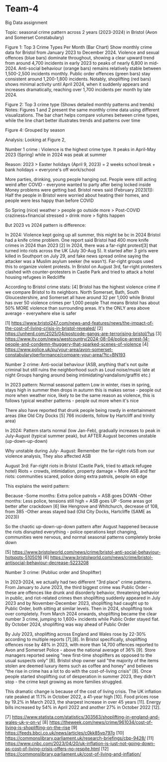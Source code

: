 # Team-4
Big Data assignment

Topic: seasonal crime pattern across 2 years (2023-2024) in Bristol (Avon and Somerset Constabulary)

Figure 1: Top 3 Crime Types Per Month (Bar Chart) 
Show monthly crime data for Bristol from January 2023 to December 2024. Violence and sexual offences (blue bars) dominate throughout, showing a clear upward trend from around 4,700 incidents in early 2023 to peaks of nearly 6,800 in mid-2024. Anti-social behaviour (orange bars) remains relatively stable between 1,500-2,500 incidents monthly. Public order offences (green bars) stay consistent around 1,200-1,800 incidents. Notably, shoplifting (red bars) shows minimal activity until April 2024, when it suddenly appears and increases dramatically, reaching over 1,700 incidents per month by late 2024.


Figure 2: Top 3 crime type (Shows detailed monthly patterns and trends)
Notes: Figures 1 and 2 present the same monthly crime data using different visualizations. The bar chart helps compare volumes between crime types, while the line chart better illustrates trends and patterns over time

Figure 4: Grouped by season 

Analysis: 
Looking at Figure 2, 

Number 1 crime : Violence is the highest crime type. It peaks in April-May 2023 (Spring) while in 2024 was peak at summer

Reason: 2023 > Easter holidays (April 9, 2023) = 2 weeks school break + bank holidays = everyone's off work/school

More parties, drinking, young people hanging out. People were still acting weird after COVID - everyone wanted to party after being locked inside
Money problems were getting bad. Bristol news said (February 2023[1]): Half the people in Bristol were worried about heating their homes, and people were less happy than before COVID 

So Spring (nice) weather > people go outside more > Post-COVID craziness+financial stressed  > drink more > fights happen

But 2023 vs 2024 pattern is difference:

In 2024: Violence kept going up all summer, this might be bc in 2024 Bristol had a knife crime problem. One report said Bristol had 400 more knife crimes in 2024 than 2023 [2] In 2024, there was a far-right protest[3] that turned into riots across the UK (July 30-Aug 5). It started after 3 girls were killed in Southport on July 29, and fake news spread online saying the attacker was a Muslim asylum seeker (he wasn't). Far-right groups used this to organize violent protests. In Bristol on August 3rd, far-right protesters clashed with counter-protesters in Castle Park and tried to attack a hotel housing refugees in Redcliffe 

According to Bristol crime stats: [4] Bristol has the highest violence crime if we compare Bristol to its neighbors. North Somerset, Bath, South Gloucestershire, and Somerset all have around 32 per 1,000 while Bristol has over 50 violence crimes per 1,000 people
That means Bristol has about 50% MORE violence than surrounding areas. It's the ONLY area above average - everywhere else is safer


[1] https://www.bristol247.com/news-and-features/news/the-impact-of-the-cost-of-living-crisis-in-bristol-revealed/
[2] https://unherd.com/2025/04/postcode-gangs-are-terrorising-bristol/?us
[3] https://www.itv.com/news/westcountry/2024-08-04/police-arrest-14-people-and-condemn-thuggery-that-sparked-scenes-of-violence
[4] https://www.police.uk/pu/your-area/avon-somerset-constabulary/performance/compare-your-area/?tc=BN193 

Number 2 crime: Anti-social behaviour (ASB, anything that's not quite criminal but still ruins the neighborhood such as Loud noise/music late at night
Groups hanging around being intimidating/vandalism/graffiti etc.) 

In 2023 pattern: Normal seasonal pattern
Low in winter, rises in spring, stays high in summer then drops in autumn
this is makes sense - people out more when weather nice, likely to be the same reason as violence, this is follows typical weather patterns - people out more when it's nice

There also have reported that drunk people being rowdy in entertainment areas (like Old City Docks [5] 766 incidents, follow by Hartcliff and trinity area)

In 2024: Pattern starts normal (low Jan-Feb), gradually increases to peak in July-August (typical summer peak), but AFTER August becomes unstable (up-down-up-down) 

Why unstable during July- August:
Remember the far-right riots from our violence analysis, They also affected ASB

August 3rd: Far-right riots in Bristol (Castle Park, tried to attack refugee hotel)
Riots = crowds, intimidation, property damage = More ASB and fter riots: communities scared, police doing extra patrols, people on edge

This explains the weird pattern:

Because
-Some months: Extra police patrols = ASB goes DOWN
-Other months: Less police, tensions still high = ASB goes UP
-Some areas got better after crackdown [6] like Hengrove and Whitchurch, decrease of 108, from 385
-Other areas stayed bad (Old City Docks, Hartcliffe (SAME as 2023))

So the chaotic up-down-up-down pattern after August happened because the riots disrupted everything - police operations kept changing, communities were nervous, and normal seasonal patterns completely broke down


[5] https://www.bristolworld.com/news/crime/bristol-anti-social-behaviour-hotspots-5105016
[6] https://www.bristolworld.com/news/crime/bristol-antisocial-behaviour-decrease-5223208

Number 3 crime: (Publiuc order and Shoplifter)

In 2023-2024, we actually had two different "3rd place" crime patterns. From January to June 2023, the third biggest crime was Public Order  - these are offences like drunk and disorderly behavior, threatening behavior in public, and riot-related crimes then shoplifting suddenly appeared in July 2023 and by November-December 2023, shoplifting had caught up to Public Order, both sitting at similar levels. Then in 2024, shoplifting took over completely. From March 2024 onwards, shoplifting became the clear number 3 crime, jumping to 1,600+ incidents while Public Order stayed flat. By October 2024, shoplifting was way ahead of Public Order

 By July 2023, shoplifting across England and Wales rose by 22-30% according to multiple reports [7],[8]. In Bristol specifically, shoplifting offences rose by 48% in 2023, with more than 14,700 offences reported to Avon and Somerset Police - above the national average of 36% [9]. Store managers reported seeing "new first-time shoplifters as opposed to the usual suspects only" [8]. Bristol shop owner said "the majority of the items stolen are deemed luxury items such as coffee and honey" and believes "the rise in crime has a lot to do with the cost-of-living crisis" [9]. Once people started shoplifting out of desperation in summer 2023, they didn't stop - the crime kept growing as more families struggled.

 This dramatic change is because of the cost of living crisis. The UK inflation rate peaked at 11.1% in October 2022, a 41-year high [10]. Food prices rose by 19.2% in March 2023, the sharpest increase in over 45 years [11]. Energy bills increased by 54% in April 2022 and another 27% in October 2022 [12].

[7] https://www.statista.com/statistics/303563/shoplifting-in-england-and-wales-uk-y-on-y/
[8] https://theweek.com/news/crime/961034/cost-of-living-is-shoplifting-on-the-rise
[9] https://feeds.bbci.co.uk/news/articles/c0kk85vp797o
[10] https://commonslibrary.parliament.uk/research-briefings/cbp-9428/
[11] https://www.cnbc.com/2023/04/20/uk-inflation-is-just-not-going-down-as-cost-of-living-crisis-offers-no-respite.html
[12] https://commonslibrary.parliament.uk/cost-of-living-and-inflation/





